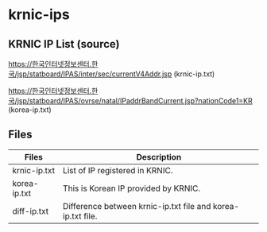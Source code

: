# krnic-ips

## KRNIC IP List (source)

https://한국인터넷정보센터.한국/jsp/statboard/IPAS/inter/sec/currentV4Addr.jsp (krnic-ip.txt)

https://한국인터넷정보센터.한국/jsp/statboard/IPAS/ovrse/natal/IPaddrBandCurrent.jsp?nationCode1=KR (korea-ip.txt)

## Files

| Files | Description |
| -------- | -------- |
| krnic-ip.txt | List of IP registered in KRNIC. |
| korea-ip.txt | This is Korean IP provided by KRNIC. |
| diff-ip.txt | Difference between krnic-ip.txt file and korea-ip.txt file. |
